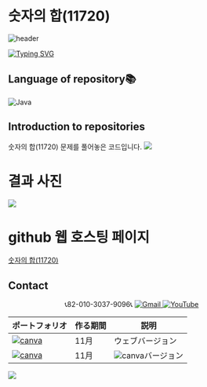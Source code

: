 # 숫자의 합(11720)

![header](https://capsule-render.vercel.app/api?type=egg&color=gradient&height=300&section=header&text=welcome%2&fontSize=50&desc=백준%20최소,%20숫자의%20합(11720)%20문제)

[![Typing SVG](https://readme-typing-svg.demolab.com?font=Fira+Code&pause=1000&color=93BDF7&background=203AFF00&random=false&width=435&lines=My+name+is+kimganghyeon)](https://git.io/typing-svg)

## Language of repository📚
![Java](https://img.shields.io/badge/Java-007396?style=flat-square&logo=java&logoColor=white)

## Introduction to repositories 
숫자의 합(11720) 문제를 풀어놓은 코드입니다. 
<a href="https://www.acmicpc.net/problem/10818">
  <img src="https://github.com/do04200611/Baekjoon/assets/74278578/c4927392-1777-42c2-9d3d-94d560eb9882">
</a>



# 결과 사진 <br>
<a href="https://github.com/do04200611/Baekjoon/blob/main/%EC%B5%9C%EC%86%8C%2C%20%EC%B5%9C%EB%8C%80(10818)/Main.java">
  <img src ="https://github.com/do04200611/Baekjoon/assets/74278578/d9e0392e-4966-49e2-bb5e-923dfdc4a8bf">
</a>



# github 웹 호스팅 페이지
<a href="https://do04200611.github.io/Baekjoon/10951(A+B%20-%204)/index.html">숫자의 합(11720)</a>

## Contact 



<p align="center">
  📞82-010-3037-9096📞
  <a href="mailto:a01030379096@gmail.com">
    <img src="https://img.shields.io/badge/-Gmail-red?style=for-the-badge&logo=Gmail" alt="Gmail">
  </a>
  <a href="https://www.youtube.com/channel/UC484ZJMavtoPOI4ey-HFdCA">
   <img src="https://img.shields.io/badge/-YouTube-red?style=for-the-badge&logo=youtube"  alt="YouTube">
 </a> <br>
 
  | ポートフォリオ           |  作る期間     |            説明  |
  |------------------------|---------------|----------------------------------------------|
  |<a href="https://kimganghyeon.my.canva.site/kimganghyeon"><img src="https://img.shields.io/badge/canva-purple?style=for-the-badge&logo=canva" alt="canva"></a>|11月|ウェブバージョン|
  |<a href="https://www.canva.com/design/DAFzY5opUiA/Ge33dSKE16cErBaDJDp-BA/edit"><img src="https://img.shields.io/badge/canva-purple?style=for-the-badge&logo=canva" alt="canva"></a>|11月|<img src="https://img.shields.io/badge/canva-purple?style=for-the-badge&logo=canva" alt="canva">バージョン|
</p>
<img src="https://capsule-render.vercel.app/api?type=egg&color=gradient&height=100&text=Thank%20you%20for%20watching.&section=footer" />
